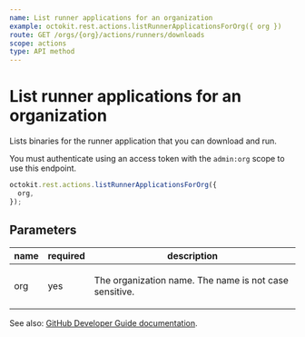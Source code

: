 ```yaml
---
name: List runner applications for an organization
example: octokit.rest.actions.listRunnerApplicationsForOrg({ org })
route: GET /orgs/{org}/actions/runners/downloads
scope: actions
type: API method
---
```


# List runner applications for an organization

Lists binaries for the runner application that you can download and run.

You must authenticate using an access token with the `admin:org` scope to use this endpoint.

```js
octokit.rest.actions.listRunnerApplicationsForOrg({
  org,
});
```

## Parameters

<table>
  <thead>
    <tr>
      <th>name</th>
      <th>required</th>
      <th>description</th>
    </tr>
  </thead>
  <tbody>
    <tr><td>org</td><td>yes</td><td>

The organization name. The name is not case sensitive.

</td></tr>
  </tbody>
</table>

See also: [GitHub Developer Guide documentation](https://docs.github.com/enterprise-cloud@latest//rest/reference/actions#list-runner-applications-for-an-organization).
